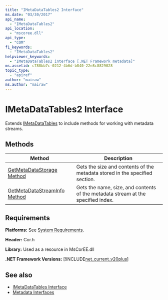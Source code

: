 ```yaml
---
title: "IMetaDataTables2 Interface"
ms.date: "03/30/2017"
api_name: 
  - "IMetaDataTables2"
api_location: 
  - "mscoree.dll"
api_type: 
  - "COM"
f1_keywords: 
  - "IMetaDataTables2"
helpviewer_keywords: 
  - "IMetaDataTables2 interface [.NET Framework metadata]"
ms.assetid: c788bb7c-0212-4b6d-b840-22e8c8829028
topic_type: 
  - "apiref"
author: "mairaw"
ms.author: "mairaw"
---
```

# IMetaDataTables2 Interface
Extends [IMetaDataTables](../../../../docs/framework/unmanaged-api/metadata/imetadatatables-interface.md) to include methods for working with metadata streams.  
  
## Methods  
  
|Method|Description|  
|------------|-----------------|  
|[GetMetaDataStorage Method](../../../../docs/framework/unmanaged-api/metadata/imetadatatables2-getmetadatastorage-method.md)|Gets the size and contents of the metadata stored in the specified section.|  
|[GetMetaDataStreamInfo Method](../../../../docs/framework/unmanaged-api/metadata/imetadatatables2-getmetadatastreaminfo-method.md)|Gets the name, size, and contents of the metadata stream at the specified index.|  
  
## Requirements  
 **Platforms:** See [System Requirements](../../../../docs/framework/get-started/system-requirements.md).  
  
 **Header:** Cor.h  
  
 **Library:** Used as a resource in MsCorEE.dll  
  
 **.NET Framework Versions:** [!INCLUDE[net_current_v20plus](../../../../includes/net-current-v20plus-md.md)]  
  
## See also
- [IMetaDataTables Interface](../../../../docs/framework/unmanaged-api/metadata/imetadatatables-interface.md)
- [Metadata Interfaces](../../../../docs/framework/unmanaged-api/metadata/metadata-interfaces.md)
